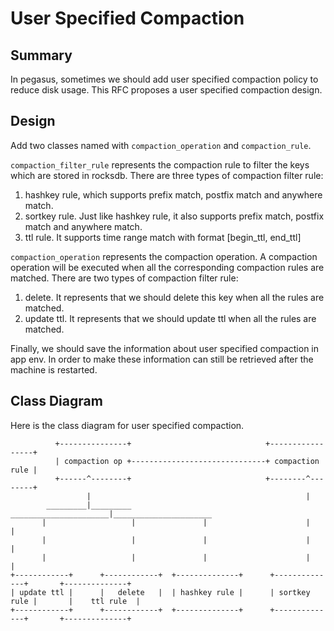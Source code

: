 # User Specified Compaction

## Summary

In pegasus, sometimes we should add user specified compaction policy to reduce disk usage. This RFC proposes a user specified compaction design.

## Design

Add two classes named with `compaction_operation` and `compaction_rule`.

`compaction_filter_rule` represents the compaction rule to filter the keys which are stored in rocksdb.
There are three types of compaction filter rule:
1. hashkey rule, which supports prefix match, postfix match and anywhere match.
2. sortkey rule. Just like hashkey rule, it also supports prefix match, postfix match and anywhere match.
3. ttl rule. It supports time range match with format [begin_ttl, end_ttl]

`compaction_operation` represents the compaction operation. A compaction operation will be executed when all the corresponding compaction rules are matched.
There are two types of compaction filter rule:
1. delete. It represents that we should delete this key when all the rules are matched.
2. update ttl. It represents that we should update ttl when all the rules are matched.

Finally, we should save the information about user specified compaction in app env. In order to make these information can still be retrieved after the machine is restarted.

## Class Diagram

Here is the class diagram for user specified compaction.

```
          +---------------+                              +-----------------+
          | compaction op +------------------------------+ compaction rule |
          +------^--------+                              +--------^--------+
                 |                                                |
        _________|_________                 ______________________|______________________
       |                   |               |                      |                      |
       |                   |               |                      |                      |
       |                   |               |                      |                      |
+------------+      +------------+  +--------------+      +--------------+       +--------------+
| update ttl |      |   delete   |  | hashkey rule |      | sortkey rule |       |    ttl rule  |
+------------+      +------------+  +--------------+      +--------------+       +--------------+
```
